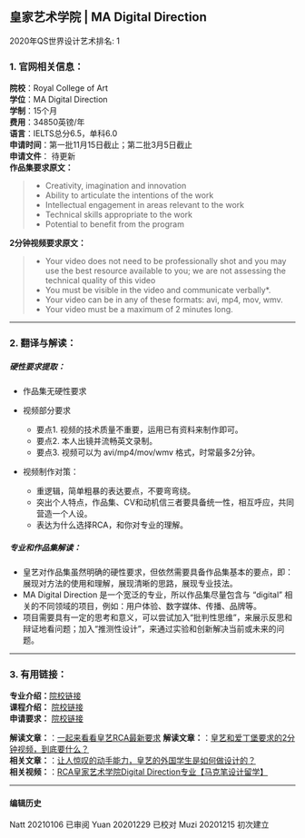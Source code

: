 ## 皇家艺术学院 | MA Digital Direction

2020年QS世界设计艺术排名: 1  

### 1. 官网相关信息：

**院校**：Royal College of Art  
**学位**：MA Digital Direction  
**学制**：15个月  
**费用**：34850英镑/年  
**语言**：IELTS总分6.5，单科6.0  
**申请时间**：第一批11月15日截止；第二批3月5日截止  
**申请文件**： 待更新  
**作品集要求原文：**   

> - Creativity, imagination and innovation  
> - Ability to articulate the intentions of the work  
> - Intellectual engagement in areas relevant to the work  
> - Technical skills appropriate to the work
> - Potential to benefit from the program   



**2分钟视频要求原文：**   


> -  Your video does not need to be professionally shot and you may use the best resource available to you; we are not assessing the technical quality of this video
> -  You must be visible in the video and communicate verbally*.
> -  Your video can be in any of these formats: avi, mp4, mov, wmv.
> -  Your video must be a maximum of 2 minutes long.


---


### 2. 翻译与解读：

##### 硬性要求提取：
- 作品集无硬性要求  


- 视频部分要求

  - 要点1. 视频的技术质量不重要，运用已有资料来制作即可。
  - 要点2. 本人出镜并流畅英文录制。
  - 要点3. 视频可以为 avi/mp4/mov/wmv 格式，时常最多2分钟。


- 视频制作对策：

  - 重逻辑，简单粗暴的表达要点，不要弯弯绕。
  - 突出个人特点，作品集、CV和动机信三者要具备统一性，相互呼应，共同营造一个人设。
  - 表达为什么选择RCA，和你对专业的理解。


##### 专业和作品集解读：


- 皇艺对作品集虽然明确的硬性要求，但依然需要具备作品集基本的要点，即：展现对方法的使用和理解，展现清晰的思路，展现专业技法。
- MA Digital Direction 是一个宽泛的专业，所以作品集尽量包含与 “digital” 相关的不同领域的项目，例如：用户体验、数字媒体、传播、品牌等。
- 项目需要具有一定的思考和意义，可以尝试加入“批判性思维”，来展示反思和辩证地看问题；加入“推测性设计”，来通过实验和创新解决当前或未来的问题。

---


### 3. 有用链接：

**专业介绍：**[院校链接](https://www.rca.ac.uk/schools/school-of-communication/digital-direction/)  
**课程介绍：** [院校链接](https://www.rca.ac.uk/schools/school-of-communication/digital-direction/#curriculum)  
**申请要求：** [院校链接](https://www.rca.ac.uk/studying-at-the-rca/apply/entrance-requirements/ma-entrance-requirements/)


**解读文章：**：[一起来看看皇艺RCA最新要求](http://www.makebi.net/38630.html)
**解读文章：**：[皇艺和爱丁堡要求的2分钟视频，到底要什么？](http://www.makebi.net/38406.html)   
**相关文章：**：[让人惊叹的动手能力，皇艺的外国学生是如何做设计的？](http://www.makebi.net/38406.html)  
**相关视频：**：[RCA皇家艺术学院Digital Direction专业【马克笔设计留学】](https://www.bilibili.com/video/av22598279)  



---


#### 编辑历史
Natt 20210106 已审阅
Yuan 20201229 已校对
Muzi 20201215 初次建立
